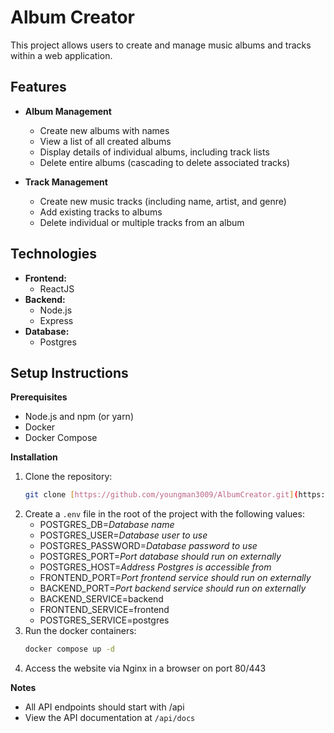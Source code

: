 # Album Creator

This project allows users to create and manage music albums and tracks within a web application.

## Features

* **Album Management**
  * Create new albums with names
  * View a list of all created albums
  * Display details of individual albums, including track lists
  * Delete entire albums (cascading to delete associated tracks)

* **Track Management**
  * Create new music tracks (including name, artist, and genre)
  * Add existing tracks to albums
  * Delete individual or multiple tracks from an album

## Technologies

* **Frontend:**
  * ReactJS
* **Backend:**
  * Node.js
  * Express
* **Database:**
  * Postgres

## Setup Instructions

**Prerequisites**

* Node.js and npm (or yarn)
* Docker
* Docker Compose

**Installation**

1. Clone the repository:
    ```bash
    git clone [https://github.com/youngman3009/AlbumCreator.git](https://github.com/youngman3009/AlbumCreator.git)
2. Create a `.env` file in the root of the project with the following values:
    * POSTGRES_DB=_Database name_
    * POSTGRES_USER=_Database user to use_
    * POSTGRES_PASSWORD=_Database password to use_
    * POSTGRES_PORT=_Port database should run on externally_
    * POSTGRES_HOST=_Address Postgres is accessible from_
    * FRONTEND_PORT=_Port frontend service should run on externally_
    * BACKEND_PORT=_Port backend service should run on externally_
    * BACKEND_SERVICE=backend
    * FRONTEND_SERVICE=frontend
    * POSTGRES_SERVICE=postgres
3. Run the docker containers:
    ```bash
    docker compose up -d
4. Access the website via Nginx in a browser on port 80/443

**Notes**

* All API endpoints should start with /api
* View the API documentation at `/api/docs`
